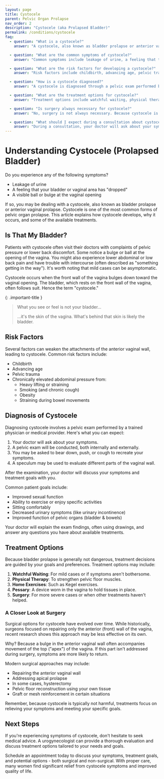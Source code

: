 ```yaml
---
layout: page
title: Cystocele
parent: Pelvic Organ Prolapse
nav_order: 2
description: "Cystocele (aka Prolapsed Bladder)"
permalink: /conditions/cystocele
faq:
  - question: "What is a cystocele?"
    answer: "A cystocele, also known as bladder prolapse or anterior vaginal prolapse, is a condition where the front wall of the vagina bulges down toward the vaginal opening, often accompanied by the bladder."

  - question: "What are the common symptoms of cystocele?"
    answer: "Common symptoms include leakage of urine, a feeling that the bladder or vaginal area has 'dropped', a visible ball or bulge at the vaginal opening, pelvic pressure, lower back discomfort, and difficulty during intercourse."

  - question: "What are the risk factors for developing a cystocele?"
    answer: "Risk factors include childbirth, advancing age, pelvic trauma, and chronically elevated abdominal pressure from activities like heavy lifting, smoking (leading to chronic cough), obesity, and straining during bowel movements."

  - question: "How is a cystocele diagnosed?"
    answer: "A cystocele is diagnosed through a pelvic exam performed by a trained physician or medical provider. The exam may include internal and external evaluations, asking the patient to bear down or cough, and possibly using a speculum to evaluate different parts of the vaginal wall."

  - question: "What are the treatment options for cystocele?"
    answer: "Treatment options include watchful waiting, physical therapy to strengthen pelvic floor muscles and decrease abdominal pressure, home exercises like Kegel exercises, using a pessary device, and surgery."

  - question: "Is surgery always necessary for cystocele?"
    answer: "No, surgery is not always necessary. Because cystocele is generally not dangerous, treatment decisions are guided by the patient's goals and preferences. Non-surgical options are often tried first, especially for mild cases."

  - question: "What should I expect during a consultation about cystocele?"
    answer: "During a consultation, your doctor will ask about your symptoms, perform a pelvic exam, discuss your treatment goals, explain the exam findings (often using drawings), and answer any questions you have about available treatments."
---
```


# Understanding Cystocele (Prolapsed Bladder)

Do you experience any of the following symptoms?

* Leakage of urine
* A feeling that your bladder or vaginal area has "dropped"
* A visible ball or bulge at the vaginal opening

If so, you may be dealing with a cystocele, also known as bladder prolapse or anterior vaginal prolapse. Cystocele is one of the most common forms of pelvic organ prolapse. This article explains how cystocele develops, why it occurs, and some of the available treatments.

## Is That My Bladder?

Patients with cystocele often visit their doctors with complaints of pelvic pressure or lower back discomfort. Some notice a bulge or ball at the opening of the vagina. You might also experience lower abdominal or low back pain and have trouble with intercourse (often described as "something getting in the way"). It's worth noting that mild cases can be asymptomatic.

Cystocele occurs when the front wall of the vagina bulges down toward the vaginal opening. The bladder, which rests on the front wall of the vagina, often follows suit. Hence the term "cystocele."

{: .important-title }
> What you see or feel is not your bladder...
>
> ...it's the skin of the vagina. What's behind that skin is likely the bladder.

## Risk Factors

Several factors can weaken the attachments of the anterior vaginal wall, leading to cystocele. Common risk factors include:

* Childbirth
* Advancing age
* Pelvic trauma
* Chronically elevated abdominal pressure from:
    * Heavy lifting or straining
    * Smoking (and chronic cough)
    * Obesity
    * Straining during bowel movements

## Diagnosis of Cystocele

Diagnosing cystocele involves a pelvic exam performed by a trained physician or medical provider. Here's what you can expect:

1. Your doctor will ask about your symptoms.
2. A pelvic exam will be conducted, both internally and externally.
3. You may be asked to bear down, push, or cough to recreate your symptoms.
4. A speculum may be used to evaluate different parts of the vaginal wall.

After the examination, your doctor will discuss your symptoms and treatment goals with you.

Common patient goals include:

* Improved sexual function
* Ability to exercise or enjoy specific activities
* Sitting comfortably
* Decreased urinary symptoms (like urinary incontinence)
* Improved function of pelvic organs (bladder & bowels)

Your doctor will explain the exam findings, often using drawings, and answer any questions you have about available treatments.

## Treatment Options

Because bladder prolapse is generally not dangerous, treatment decisions are guided by your goals and preferences. Treatment options may include:

1. **Watchful Waiting**: For mild cases or if symptoms aren't bothersome.
2. **Physical Therapy**: To strengthen pelvic floor muscles.
3. **Home Exercises**: Such as Kegel exercises.
4. **Pessary**: A device worn in the vagina to hold tissues in place.
5. **Surgery**: For more severe cases or when other treatments haven't helped.

### A Closer Look at Surgery

Surgical options for cystocele have evolved over time. While historically, surgeons focused on repairing only the anterior (front) wall of the vagina, recent research shows this approach may be less effective on its own.

Why? Because a bulge in the anterior vaginal wall often accompanies movement of the top ("apex") of the vagina. If this part isn't addressed during surgery, symptoms are more likely to return.

Modern surgical approaches may include:

* Repairing the anterior vaginal wall
* Addressing apical prolapse
* In some cases, hysterectomy
* Pelvic floor reconstruction using your own tissue
* Graft or mesh reinforcement in certain situations

Remember, because cystocele is typically not harmful, treatments focus on relieving your symptoms and meeting your specific goals.

## Next Steps

If you're experiencing symptoms of cystocele, don't hesitate to seek medical advice. A urogynecologist can provide a thorough evaluation and discuss treatment options tailored to your needs and goals.

Schedule an appointment today to discuss your symptoms, treatment goals, and potential options - both surgical and non-surgical. With proper care, many women find significant relief from cystocele symptoms and improved quality of life.